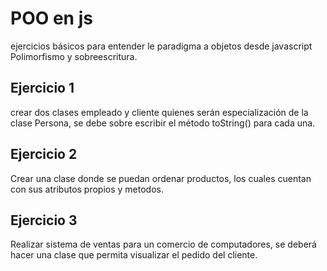 # POO en js 
ejercicios básicos para entender le paradigma a objetos desde javascript 
Polimorfismo y sobreescritura. 

## Ejercicio 1 
crear dos clases empleado y cliente quienes serán especialización de la clase Persona, se debe sobre escribir el método toString() para cada una.

## Ejercicio 2 
Crear una clase donde se puedan ordenar productos, los cuales cuentan con sus atributos propios y metodos. 

## Ejercicio 3 
Realizar sistema de ventas para un comercio de computadores, se deberá hacer una clase que permita visualizar el pedido del cliente. 